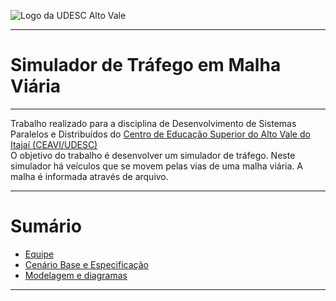 <!-- Visualizador online: https://stackedit.io/ -->
 ![Logo da UDESC Alto Vale](http://www1.udesc.br/imagens/id_submenu/2019/marca_alto_vale_horizontal_assinatura_rgb_01.jpg)

---
# Simulador de Tráfego em Malha Viária

---

Trabalho realizado para a disciplina de Desenvolvimento de Sistemas Paralelos e Distribuídos do [Centro de Educação Superior do Alto Vale do Itajaí (CEAVI/UDESC)](https://www.udesc.br/ceavi)<br> O objetivo do trabalho é desenvolver um simulador de tráfego. Neste simulador há veículos que se movem pelas vias de uma malha viária. A malha é informada através de arquivo. 


---

# Sumário 
* [Equipe](#equipe)
* [Cenário Base e Especificação](#problema)
* [Modelagem e diagramas](#modelagem)

---